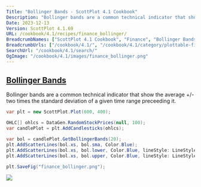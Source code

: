 ```yaml
---
Title: "Bollinger Bands - ScottPlot 4.1 Cookbook"
Description: "Bollinger bands are a common technical indicator that show the average +/- two times the standard deviation of a given time range preceeding it."
Date: 2023-12-13
Version: ScottPlot 4.1.69
URL: /cookbook/4.1/recipes/finance_bollinger/
BreadcrumbNames: ["ScottPlot 4.1 Cookbook", "Finance", "Bollinger Bands"]
BreadcrumbUrls: ["/cookbook/4.1/", "/cookbook/4.1/category/plottable-finance", "/cookbook/4.1/recipes/finance_bollinger/"]
SearchUrl: "/cookbook/4.1/search/"
OgImage: "/cookbook/4.1/images/finance_bollinger.png"
---
```


<h2><a id='bollinger-bands' href='/cookbook/4.1/recipes/finance_bollinger/'>Bollinger Bands</a></h2>

Bollinger bands are a common technical indicator that show the average +/- two times the standard deviation of a given time range preceeding it.

```cs
var plt = new ScottPlot.Plot(600, 400);

OHLC[] ohlcs = DataGen.RandomStockPrices(null, 100);
var candlePlot = plt.AddCandlesticks(ohlcs);

var bol = candlePlot.GetBollingerBands(20);
plt.AddScatterLines(bol.xs, bol.sma, Color.Blue);
plt.AddScatterLines(bol.xs, bol.lower, Color.Blue, lineStyle: LineStyle.Dash);
plt.AddScatterLines(bol.xs, bol.upper, Color.Blue, lineStyle: LineStyle.Dash);

plt.SaveFig("finance_bollinger.png");
```

<img src='../../images/finance_bollinger.png' class='d-block mx-auto my-5' />


